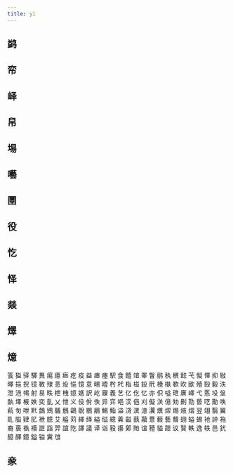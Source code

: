 ```yaml
---
title: yì
---
```


## 鹢
## 帟
## 峄
## 帠
## 埸
## 囈
## 圛
## 役
## 忔
## 怿
## 燚
## 燡
## 燱
篒
獈
驿
驛
異
痬
癔
瘱
疙
疫
益
瘗
瘞
駅
食
饐
竩
睪
瞖
鹝
秇
穓
懿
芅
懝
懌
抑
敡
曎
挹
掜
镱
斁
殔
悥
炈
悒
憶
意
晹
曀
枍
杙
栺
榏
鈠
骮
檍
槸
歝
欥
欭
殪
殹
毅
泆
泄
浥
幆
射
易
昳
枻
栧
嬑
嫕
訳
屹
寱
義
艺
亿
仡
忆
亦
伿
嗌
玴
廙
嶧
弋
悘
坄
垼
埶
墿
棭
妷
奕
亄
乂
怈
义
伇
佾
佚
异
弈
唈
湙
俋
刈
儗
浂
億
劮
劓
勚
兿
呓
勩
呹
萟
匇
呭
黓
鷧
鶂
鸃
鷾
鷁
鶃
鶍
鷊
鯣
鮨
溢
浳
潩
澺
瀷
熼
熤
焬
焲
熠
翌
翊
翳
翼
耴
膉
肄
肊
袣
臆
艾
艗
苅
繹
绎
縊
缢
繶
羛
齸
蓺
虉
薏
藙
藝
蘙
蛡
螠
蜴
衪
訲
袘
裔
裛
褹
襼
詍
詣
羿
誼
阣
譯
議
译
诣
豛
讛
鄓
貤
谊
豷
貖
跇
议
贀
軼
逸
轶
邑
釴
醷
醳
鐿
鎰
镒
霬
隿
## 豙
